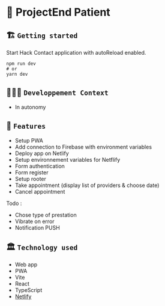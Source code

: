 # 🚀 ProjectEnd Patient

## 🏗️ `Getting started`
Start Hack Contact application with autoReload enabled.
```
npm run dev
# or
yarn dev
```

## 🧑🏽‍💻 `Developpement Context`
- In autonomy

## 🧱 `Features`
- Setup PWA
- Add connection to Firebase with environment variables
- Deploy app on Netlify
- Setup environnement variables for Netflify
- Form authentication
- Form register
- Setup rooter
- Take appointment (display list of providers & choose date)
- Cancel appointment

Todo :
- Chose type of prestation
- Vibrate on error
- Notification PUSH

## 🏛️ `Technology used`
- Web app
- PWA
- Vite
- React
- TypeScript
- [Netlify](https://webmobile-projectend-patient.netlify.app/)
